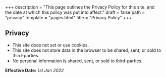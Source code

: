 +++
description = "This page outlines the Privacy Policy for this site, and the date at which this policy was put into affect."
draft = false
path = "privacy"
template = "pages.html"
title = "Privacy Policy"
+++
## Privacy

- This site does not set or use cookies.
- This site does not store data in the browser to be shared, sent, or sold to third-parties.
- No personal information is shared, sent, or sold to third-parties.

**Effective Date:** _1st Jan 2022_
